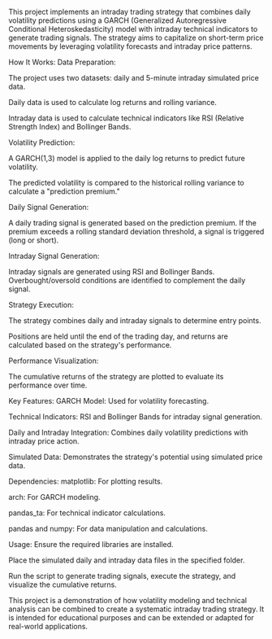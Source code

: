 This project implements an intraday trading strategy that combines daily volatility predictions using a GARCH (Generalized Autoregressive Conditional Heteroskedasticity) model with intraday technical indicators to generate trading signals. The strategy aims to capitalize on short-term price movements by leveraging volatility forecasts and intraday price patterns.

How It Works:
Data Preparation:

The project uses two datasets: daily and 5-minute intraday simulated price data.

Daily data is used to calculate log returns and rolling variance.

Intraday data is used to calculate technical indicators like RSI (Relative Strength Index) and Bollinger Bands.

Volatility Prediction:

A GARCH(1,3) model is applied to the daily log returns to predict future volatility.

The predicted volatility is compared to the historical rolling variance to calculate a "prediction premium."

Daily Signal Generation:

A daily trading signal is generated based on the prediction premium. If the premium exceeds a rolling standard deviation threshold, a signal is triggered (long or short).

Intraday Signal Generation:

Intraday signals are generated using RSI and Bollinger Bands. Overbought/oversold conditions are identified to complement the daily signal.

Strategy Execution:

The strategy combines daily and intraday signals to determine entry points.

Positions are held until the end of the trading day, and returns are calculated based on the strategy's performance.

Performance Visualization:

The cumulative returns of the strategy are plotted to evaluate its performance over time.

Key Features:
GARCH Model: Used for volatility forecasting.

Technical Indicators: RSI and Bollinger Bands for intraday signal generation.

Daily and Intraday Integration: Combines daily volatility predictions with intraday price action.

Simulated Data: Demonstrates the strategy's potential using simulated price data.

Dependencies:
matplotlib: For plotting results.

arch: For GARCH modeling.

pandas_ta: For technical indicator calculations.

pandas and numpy: For data manipulation and calculations.

Usage:
Ensure the required libraries are installed.

Place the simulated daily and intraday data files in the specified folder.

Run the script to generate trading signals, execute the strategy, and visualize the cumulative returns.

This project is a demonstration of how volatility modeling and technical analysis can be combined to create a systematic intraday trading strategy. It is intended for educational purposes and can be extended or adapted for real-world applications.

